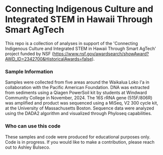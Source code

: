# Connecting Indigenous Culture and Integrated STEM in Hawaii Through Smart AgTech

This repo is a collection of analyses in support of the 'Connecting Indigenous Culture and Integrated STEM in Hawaii Through Smart AgTech' project funded by NSF (https://www.nsf.gov/awardsearch/showAward?AWD_ID=2342700&HistoricalAwards=false). 

### Sample Information
Samples were collected from five areas around the Waikalua Loko I'a in collaboration with the Pacific American Foundation. DNA was extracted from sediments using a Qiagen PowerSoil kit by students at Windward Community College in November, 2024. The 16S rRNA gene (515F/806R) was amplified and product was sequenced using a MiSeq, V2 300 cycle kit, at the University of Massachusetts Boston. Sequence data were analyzed using the DADA2 algorithm and visualized through Phyloseq capabilities. 

### Who can use this code
These samples and code were produced for educational purposes only. Code is in progress. If you would like to make a contribution, please reach out to Ashley Bulseco. 
